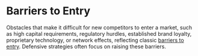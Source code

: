 # Barriers to Entry

Obstacles that make it difficult for new competitors to enter a market, such as high capital requirements, regulatory hurdles, established brand loyalty, proprietary technology, or network effects, reflecting classic [barriers to entry](https://en.wikipedia.org/wiki/Barriers_to_entry). Defensive strategies often focus on raising these barriers.

